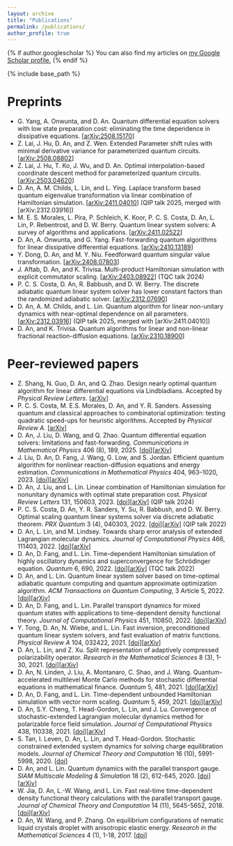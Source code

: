 ```yaml
---
layout: archive
title: "Publications"
permalink: /publications/
author_profile: true
---
```


{% if author.googlescholar %}
  You can also find my articles on <u><a href="{{author.googlescholar}}">my Google Scholar profile</a>.</u>
{% endif %}

{% include base_path %}

Preprints
======
* G. Yang, A. Onwunta, and D. An. Quantum differential equation solvers with low state preparation cost: eliminating the time dependence in dissipative equations. [[arXiv:2508.15170](https://arxiv.org/abs/2508.15170)]
* Z. Lai, J. Hu, D. An, and Z. Wen. Extended Parameter shift rules with minimal derivative variance for parameterized quantum circuits. [[arXiv:2508.08802](https://arxiv.org/abs/2508.08802)]
* Z. Lai, J. Hu, T. Ko, J. Wu, and D. An. Optimal interpolation-based coordinate descent method for parameterized quantum circuits. [[arXiv:2503.04620](https://arxiv.org/abs/2503.04620)]
* D. An, A. M. Childs, L. Lin, and L. Ying. Laplace transform based quantum eigenvalue transformation via linear combination of Hamiltonian simulation. [[arXiv:2411.04010](https://arxiv.org/abs/2411.04010)] (QIP talk 2025, merged with [arXiv:2312.03916])
* M. E. S. Morales, L. Pira, P. Schleich, K. Koor, P. C. S. Costa, D. An, L. Lin, P. Rebentrost, and D. W. Berry. Quantum linear system solvers: A survey of algorithms and applications. [[arXiv:2411.02522](https://arxiv.org/abs/2411.02522)]
* D. An, A. Onwunta, and G. Yang. Fast-forwarding quantum algorithms for linear dissipative differential equations. [[arXiv:2410.13189](https://arxiv.org/abs/2410.13189)]
* Y. Dong, D. An, and M. Y. Niu. Feedforward quantum singular value transformation. [[arXiv:2408.07803](https://arxiv.org/abs/2408.07803)]
* J. Aftab, D. An, and K. Trivisa. Multi-product Hamiltonian simulation with explicit commutator scaling. [[arXiv:2403.08922](https://arxiv.org/abs/2403.08922)] (TQC talk 2024)
* P. C. S. Costa, D. An, R. Babbush, and D. W. Berry. The discrete adiabatic quantum linear system solver has lower constant factors than the randomized adiabatic solver. [[arXiv:2312.07690](https://arxiv.org/abs/2312.07690)]
* D. An, A. M. Childs, and L. Lin. Quantum algorithm for linear non-unitary dynamics with near-optimal dependence on all parameters. [[arXiv:2312.03916](https://arxiv.org/abs/2312.03916)] (QIP talk 2025, merged with [arXiv:2411.04010])
* D. An, and K. Trivisa. Quantum algorithms for linear and non-linear fractional reaction-diffusion equations. [[arXiv:2310.18900](https://arxiv.org/abs/2310.18900)]


Peer-reviewed papers
======
* Z. Shang, N. Guo, D. An, and Q. Zhao. Design nearly optimal quantum algorithm for linear differential equations via Lindbladians. Accepted by *Physical Review Letters*. [[arXiv](https://arxiv.org/abs/2410.19628)]
* P. C. S. Costa, M. E.S. Morales, D. An, and Y. R. Sanders. Assessing quantum and classical approaches to combinatorial optimization: testing quadratic speed-ups for heuristic algorithms. Accepted by *Physical Review A*. [[arXiv](https://arxiv.org/abs/2412.13035)]
* D. An, J. Liu, D. Wang, and Q. Zhao. Quantum differential equation solvers: limitations and fast-forwarding. *Communications in Mathematical Physics* 406 (8), 189, 2025. [[doi](https://doi.org/10.1007/s00220-025-05358-7)][[arXiv](https://arxiv.org/abs/2211.05246)]
* J. Liu, D. An, D. Fang, J. Wang, G. Low, and S. Jordan. Efficient quantum algorithm for nonlinear reaction-diffusion equations and energy estimation. *Communications in Mathematical Physics* 404, 963–1020, 2023. [[doi](https://doi.org/10.1007/s00220-023-04857-9)][[arXiv](https://arxiv.org/abs/2205.01141)]
* D. An, J. Liu, and L. Lin. Linear combination of Hamiltonian simulation for nonunitary dynamics with optimal state preparation cost. *Physical Review Letters* 131, 150603, 2023. [[doi](https://doi.org/10.1103/PhysRevLett.131.150603)][[arXiv](https://arxiv.org/abs/2303.01029)] (QIP talk 2024)
* P. C. S. Costa, D. An, Y. R. Sanders, Y. Su, R. Babbush, and D. W. Berry. Optimal scaling quantum linear systems solver via discrete adiabatic theorem. *PRX Quantum* 3 (4), 040303, 2022. [[doi](https://doi.org/10.1103/PRXQuantum.3.040303)][[arXiv](https://arxiv.org/abs/2111.08152)] (QIP talk 2022)
* D. An, L. Lin, and M. Lindsey. Towards sharp error analysis of extended Lagrangian molecular dynamics. *Journal of Computational Physics* 466, 111403, 2022. [[doi](https://doi.org/10.1016/j.jcp.2022.111403)][[arXiv](https://arxiv.org/abs/2010.07508)]
* D. An, D. Fang, and L. Lin. Time-dependent Hamiltonian simulation of highly oscillatory dynamics and superconvergence for Schrödinger equation. *Quantum* 6, 690, 2022. [[doi](https://doi.org/10.22331/q-2022-04-15-690)][[arXiv](https://arxiv.org/abs/2111.03103)] (TQC talk 2022)
* D. An, and L. Lin. Quantum linear system solver based on time-optimal adiabatic quantum computing and quantum approximate optimization algorithm. *ACM Transactions on Quantum Computing*, 3 Article 5, 2022. [[doi](https://doi.org/10.1145/3498331)][[arXiv](https://arxiv.org/abs/1909.05500)]
* D. An, D. Fang, and L. Lin. Parallel transport dynamics for mixed quantum states with applications to time-dependent density functional theory. *Journal of Computational Physics* 451, 110850, 2022. [[doi](https://doi.org/10.1016/j.jcp.2021.110850)][[arXiv](https://arxiv.org/abs/2105.14755)]
* Y. Tong, D. An, N. Wiebe, and L. Lin. Fast inversion, preconditioned quantum linear system solvers, and fast evaluation of matrix functions. *Physical Review A* 104, 032422, 2021. [[doi](https://doi.org/10.1103/PhysRevA.104.032422)][[arXiv](https://arxiv.org/abs/2008.13295)]
* D. An, L. Lin, and Z. Xu. Split representation of adaptively compressed polarizability operator. *Research in the Mathematical Sciences* 8 (3), 1-30, 2021. [[doi](https://doi.org/10.1007/s40687-021-00285-0)][[arXiv](https://arxiv.org/abs/2002.08770)]
* D. An, N. Linden, J. Liu, A. Montanaro, C. Shao, and J. Wang. Quantum-accelerated multilevel Monte Carlo methods for stochastic differential equations in mathematical finance. *Quantum* 5, 481, 2021. [[doi](https://doi.org/10.22331/q-2021-06-24-481)][[arXiv](https://arxiv.org/abs/2012.06283)]
* D. An, D. Fang, and L. Lin. Time-dependent unbounded Hamiltonian simulation with vector norm scaling. *Quantum* 5, 459, 2021. [[doi](https://doi.org/10.22331/q-2021-05-26-459)][[arXiv](https://arxiv.org/abs/2012.13105)]
* D. An, S.Y. Cheng, T. Head-Gordon, L. Lin, and J. Lu. Convergence of stochastic-extended Lagrangian molecular dynamics method for polarizable force field simulation. *Journal of Computational Physics* 438, 110338, 2021. [[doi](https://doi.org/10.1016/j.jcp.2021.110338)][[arXiv](https://arxiv.org/abs/1904.12082)]
* S. Tan, I. Leven, D. An, L. Lin, and T. Head-Gordon. Stochastic constrained extended system dynamics for solving charge equilibration models. *Journal of Chemical Theory and Computation* 16 (10), 5991-5998, 2020. [[doi](https://doi.org/10.1021/acs.jctc.0c00514)]
* D. An, and L. Lin. Quantum dynamics with the parallel transport gauge. *SIAM Multiscale Modeling & Simulation* 18 (2), 612-645, 2020. [[doi](https://doi.org/10.1137/18M1179304)][[arXiv](https://arxiv.org/abs/1804.02095)]
* W. Jia, D. An, L.-W. Wang, and L. Lin. Fast real-time time-dependent density functional theory calculations with the parallel transport gauge. *Journal of Chemical Theory and Computation* 14 (11), 5645-5652, 2018. [[doi](https://doi.org/10.1021/acs.jctc.8b00580)][[arXiv](https://arxiv.org/abs/1805.10575)]
* D. An, W. Wang, and P. Zhang. On equilibrium configurations of nematic liquid crystals droplet with anisotropic elastic energy. *Research in the Mathematical Sciences* 4 (1), 1-18, 2017. [[doi](https://doi.org/10.1186/s40687-016-0094-5)]
